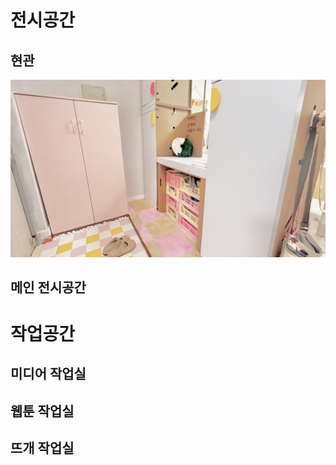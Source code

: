 # 전시공간

## 현관

![main.jpg](./assets/main.jpg)

## 메인 전시공간

# 작업공간

## 미디어 작업실

## 웹툰 작업실

## 뜨개 작업실
